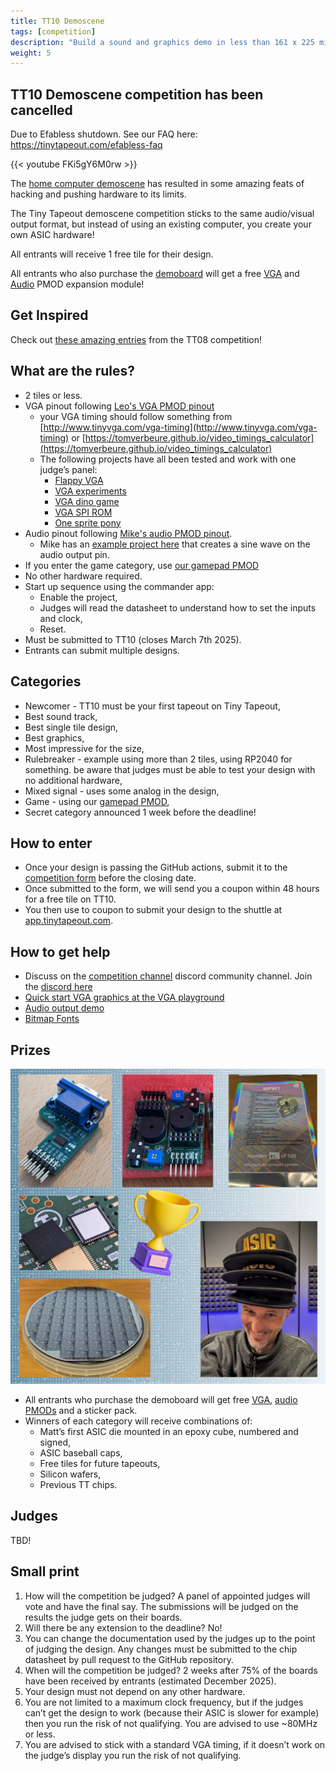 ```yaml
---
title: TT10 Demoscene
tags: [competition]
description: "Build a sound and graphics demo in less than 161 x 225 microns of 130nm ASIC"
weight: 5
---
```


## TT10 Demoscene competition has been cancelled

Due to Efabless shutdown. See our FAQ here: https://tinytapeout.com/efabless-faq

{{< youtube FKi5gY6M0rw >}}

The [home computer demoscene](https://en.wikipedia.org/wiki/Demoscene) has resulted in some amazing feats of hacking and pushing hardware to its limits.

The Tiny Tapeout demoscene competition sticks to the same audio/visual output format, but instead of using an existing computer, you create your own ASIC hardware!

All entrants will receive 1 free tile for their design.

All entrants who also purchase the [demoboard](/specs/pcb) will get a free [VGA](https://github.com/mole99/tiny-vga) and [Audio](https://github.com/MichaelBell/tt-audio-pmod) PMOD expansion module!

## Get Inspired

Check out [these amazing entries](/competitions/demoscene-tt08-entries/) from the TT08 competition!

## What are the rules?

* 2 tiles or less.
* VGA pinout following [Leo's VGA PMOD pinout](https://github.com/mole99/tiny-vga)
    * your VGA timing should follow something from [http://www.tinyvga.com/vga-timing](http://www.tinyvga.com/vga-timing) or [https://tomverbeure.github.io/video_timings_calculator](https://tomverbeure.github.io/video_timings_calculator) 
    * The following projects have all been tested and work with one judge’s panel:
        * [Flappy VGA](https://tinytapeout.com/chips/tt05/134)
        * [VGA experiments](https://tinytapeout.com/chips/tt05/334)
        * [VGA dino game](https://tinytapeout.com/chips/tt05/458)
        * [VGA SPI ROM](https://tinytapeout.com/chips/tt05/645)
        * [One sprite pony](https://tinytapeout.com/chips/tt05/326/)
* Audio pinout following [Mike's audio PMOD pinout](https://github.com/MichaelBell/tt-audio-pmod). 
    * Mike has an [example project here](https://github.com/MichaelBell/tt08-pwm-example) that creates a sine wave on the audio output pin.
* If you enter the game category, use [our gamepad PMOD](/specs/pinouts/#game-controllers)
* No other hardware required.
* Start up sequence using the commander app:
    * Enable the project,
    * Judges will read the datasheet to understand how to set the inputs and clock,
    * Reset.
* Must be submitted to TT10 (closes March 7th 2025).
* Entrants can submit multiple designs.

## Categories

* Newcomer - TT10 must be your first tapeout on Tiny Tapeout,
* Best sound track,
* Best single tile design,
* Best graphics,
* Most impressive for the size,
* Rulebreaker - example using more than 2 tiles, using RP2040 for something. be aware that judges must be able to test your design with no additional hardware,
* Mixed signal - uses some analog in the design,
* Game - using our [gamepad PMOD](/specs/pinouts/#game-controllers),
* Secret category announced 1 week before the deadline!

## How to enter

* Once your design is passing the GitHub actions, submit it to the [competition form](https://forms.gle/WtNjEgWybs3vCQPF9) before the closing date.
* Once submitted to the form, we will send you a coupon within 48 hours for a free tile on TT10.
* You then use to coupon to submit your design to the shuttle at [app.tinytapeout.com](https://app.tinytapeout.com).

## How to get help

* Discuss on the [competition channel](https://discord.com/channels/1009193568256135208/1259420274445516891) discord community channel. Join the [discord here](/discord)
* [Quick start VGA graphics at the VGA playground](https://tinytapeout.github.io/vga-playground/)
* [Audio output demo](https://github.com/MichaelBell/tt08-pwm-example)
* [Bitmap Fonts](https://github.com/ianhan/BitmapFonts)

## Prizes

![prizes](images/demoscene_prizes.png)

* All entrants who purchase the demoboard will get free [VGA](https://github.com/mole99/tiny-vga), [audio PMODs](https://github.com/MichaelBell/tt-audio-pmod) and a sticker pack.
* Winners of each category will receive combinations of:
    * Matt’s first ASIC die mounted in an epoxy cube, numbered and signed,
    * ASIC baseball caps,
    * Free tiles for future tapeouts,
    * Silicon wafers,
    * Previous TT chips.

## Judges

TBD!

## Small print

1. How will the competition be judged? A panel of appointed judges will vote and have the final say. The submissions will be judged on the results the judge gets on their boards.
2. Will there be any extension to the deadline? No!
3. You can change the documentation used by the judges up to the point of judging the design. Any changes must be submitted to the chip datasheet by pull request to the GitHub repository.
4. When will the competition be judged? 2 weeks after 75% of the boards have been received by entrants (estimated December 2025).
5. Your design must not depend on any other hardware.
6. You are not limited to a maximum clock frequency, but if the judges can’t get the design to work (because their ASIC is slower for example) then you run the risk of not qualifying. You are advised to use ~80MHz or less.
7. You are advised to stick with a standard VGA timing, if it doesn’t work on the judge’s display you run the risk of not qualifying.
